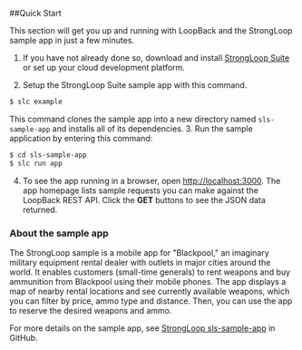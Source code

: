 ##Quick Start

This section will get you up and running with LoopBack and the StrongLoop sample app in just a few minutes.

1. If you have not already done so, download and install [StrongLoop Suite](http://www.strongloop.com/get-started) or set up your cloud development platform.

2. Setup the StrongLoop Suite sample app with this command.
```sh
$ slc example
```
This command clones the sample app into a new directory
named `sls-sample-app` and installs all of its dependencies.
3. Run the sample application by entering this command:
```sh
$ cd sls-sample-app
$ slc run app
```
4. To see the app running in a browser, open <http://localhost:3000>. The app homepage lists sample requests you can make against the LoopBack REST API.  Click the **GET** buttons to see the JSON data returned.

### About the sample app

The StrongLoop sample is a mobile app for "Blackpool," an imaginary military equipment rental dealer with outlets in major cities around the world.  It enables customers (small-time generals) to rent weapons and buy ammunition from Blackpool using their mobile phones.  The app displays a map of nearby rental locations and see currently available weapons, which you can filter by price, ammo type and distance.  Then, you can use the app to reserve the desired weapons and ammo.

For more details on the sample app, see [StrongLoop sls-sample-app](https://github.com/strongloop/sls-sample-app) in GitHub.
